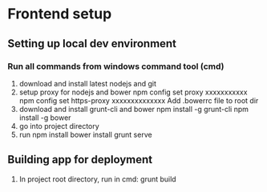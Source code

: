 # Frontend setup

## Setting up local dev environment
### Run all commands from windows command tool (cmd)
1. download and install latest nodejs and git
2. setup proxy for nodejs and bower
		npm config set proxy xxxxxxxxxxx
		npm config set https-proxy xxxxxxxxxxxxxx
	Add .bowerrc file to root dir
3. download and install grunt-cli and bower
		npm install -g grunt-cli
		npm install -g bower
4. go into project directory
5. run
		npm install
		bower install
		grunt serve

## Building app for deployment
1. In project root directory, run in cmd: grunt build
